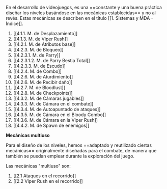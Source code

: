 
En el desarrollo de videojuegos, es una ==constante y una buena práctica diseñar los niveles basándose en las mecánicas establecidas== y no al revés. Estas mecánicas se describen en el título [[1. Sistemas y MDA - Índice]].

1. [[4.1.1. M. de Desplazamiento]]
2. [[4.1.3. M. de Viper Rush]]
3. [[4.2.1. M. de Atributos base]]
4. [[4.2.3. M. de Bloqueo]]
5. [[4.2.3.1. M. de Parry]]
6. [[4.2.3.1.2. M. de Parry Bestia Total]]
7. [[4.2.3.3. M. de Escudo]]
8. [[4.2.4. M. de Combo]]
9. [[4.2.6. M. de Aturdimiento]]
10. [[4.2.6. M. de Recibir daño]]
11. [[4.2.7. M. de Bloodlust]]
12. [[4.2.8. M. de Checkpoints]]
13. [[4.3.2. M. de Cámaras jugables]]
14. [[4.3.3. M. de Cámara en el combate]]
15. [[4.3.4. M. de Autoapuntado de ataques]]
16. [[4.3.5. M. de Cámara en el Bloody Combo]]
17. [[4.3.6. M. de Cámara en la Viper Rush]]
18. [[4.4.2. M. de Spawn de enemigos]]

**Mecánicas multiuso**

Para el diseño de los niveles, hemos ==adaptado y reutilizado ciertas mecánicas== originalmente diseñadas para el combate, de manera que también se puedan emplear durante la exploración del juego.

Las mecánicas "multiuso" son:

1. [[2.1 Ataques en el recorrido]]
2. [[2.2 Viper Rush en el recorrido]]
